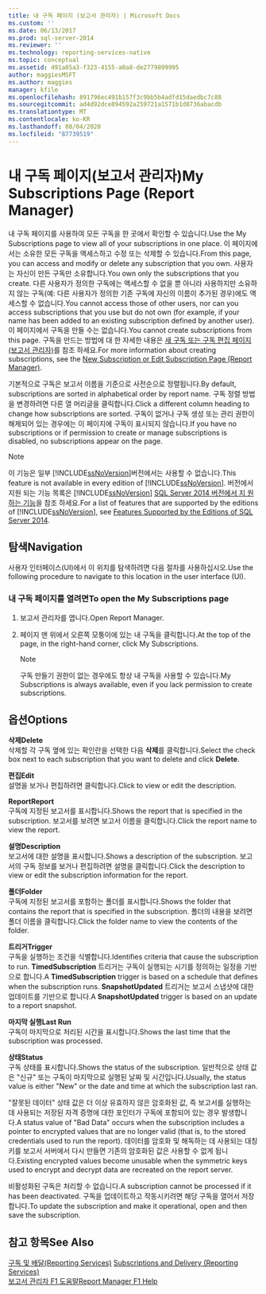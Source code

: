 ```yaml
---
title: 내 구독 페이지 (보고서 관리자) | Microsoft Docs
ms.custom: ''
ms.date: 06/13/2017
ms.prod: sql-server-2014
ms.reviewer: ''
ms.technology: reporting-services-native
ms.topic: conceptual
ms.assetid: 491a85a3-f323-4155-a0a8-de2779899995
author: maggiesMSFT
ms.author: maggies
manager: kfile
ms.openlocfilehash: 891796ec491b157f3c9bb5b4adfd15daedbc7c88
ms.sourcegitcommit: ad4d92dce894592a259721a1571b1d8736abacdb
ms.translationtype: MT
ms.contentlocale: ko-KR
ms.lasthandoff: 08/04/2020
ms.locfileid: "87739519"
---
```

# <a name="my-subscriptions-page-report-manager"></a><span data-ttu-id="1bceb-102">내 구독 페이지(보고서 관리자)</span><span class="sxs-lookup"><span data-stu-id="1bceb-102">My Subscriptions Page (Report Manager)</span></span>
  <span data-ttu-id="1bceb-103">내 구독 페이지를 사용하여 모든 구독을 한 곳에서 확인할 수 있습니다.</span><span class="sxs-lookup"><span data-stu-id="1bceb-103">Use the My Subscriptions page to view all of your subscriptions in one place.</span></span> <span data-ttu-id="1bceb-104">이 페이지에서는 소유한 모든 구독을 액세스하고 수정 또는 삭제할 수 있습니다.</span><span class="sxs-lookup"><span data-stu-id="1bceb-104">From this page, you can access and modify or delete any subscription that you own.</span></span> <span data-ttu-id="1bceb-105">사용자는 자신이 만든 구독만 소유합니다.</span><span class="sxs-lookup"><span data-stu-id="1bceb-105">You own only the subscriptions that you create.</span></span> <span data-ttu-id="1bceb-106">다른 사용자가 정의한 구독에는 액세스할 수 없을 뿐 아니라 사용하지만 소유하지 않는 구독(예: 다른 사용자가 정의한 기존 구독에 자신의 이름이 추가된 경우)에도 액세스할 수 없습니다.</span><span class="sxs-lookup"><span data-stu-id="1bceb-106">You cannot access those of other users, nor can you access subscriptions that you use but do not own (for example, if your name has been added to an existing subscription defined by another user).</span></span> <span data-ttu-id="1bceb-107">이 페이지에서 구독을 만들 수는 없습니다.</span><span class="sxs-lookup"><span data-stu-id="1bceb-107">You cannot create subscriptions from this page.</span></span> <span data-ttu-id="1bceb-108">구독을 만드는 방법에 대 한 자세한 내용은 [새 구독 또는 구독 편집 페이지 &#40;보고서 관리자&#41;](../../2014/reporting-services/new-subscription-or-edit-subscription-page-report-manager.md)를 참조 하세요.</span><span class="sxs-lookup"><span data-stu-id="1bceb-108">For more information about creating subscriptions, see the [New Subscription or Edit Subscription Page &#40;Report Manager&#41;](../../2014/reporting-services/new-subscription-or-edit-subscription-page-report-manager.md).</span></span>  
  
 <span data-ttu-id="1bceb-109">기본적으로 구독은 보고서 이름을 기준으로 사전순으로 정렬됩니다.</span><span class="sxs-lookup"><span data-stu-id="1bceb-109">By default, subscriptions are sorted in alphabetical order by report name.</span></span> <span data-ttu-id="1bceb-110">구독 정렬 방법을 변경하려면 다른 열 머리글을 클릭합니다.</span><span class="sxs-lookup"><span data-stu-id="1bceb-110">Click a different column heading to change how subscriptions are sorted.</span></span> <span data-ttu-id="1bceb-111">구독이 없거나 구독 생성 또는 관리 권한이 해제되어 있는 경우에는 이 페이지에 구독이 표시되지 않습니다.</span><span class="sxs-lookup"><span data-stu-id="1bceb-111">If you have no subscriptions or if permission to create or manage subscriptions is disabled, no subscriptions appear on the page.</span></span>  
  
> [!NOTE]  
>  <span data-ttu-id="1bceb-112">이 기능은 일부 [!INCLUDE[ssNoVersion](../includes/ssnoversion-md.md)]버전에서는 사용할 수 없습니다.</span><span class="sxs-lookup"><span data-stu-id="1bceb-112">This feature is not available in every edition of [!INCLUDE[ssNoVersion](../includes/ssnoversion-md.md)].</span></span> <span data-ttu-id="1bceb-113">버전에서 지원 되는 기능 목록은 [!INCLUDE[ssNoVersion](../includes/ssnoversion-md.md)] [SQL Server 2014 버전에서 지 원하는 기능](../../2014/getting-started/features-supported-by-the-editions-of-sql-server-2014.md)을 참조 하세요.</span><span class="sxs-lookup"><span data-stu-id="1bceb-113">For a list of features that are supported by the editions of [!INCLUDE[ssNoVersion](../includes/ssnoversion-md.md)], see [Features Supported by the Editions of SQL Server 2014](../../2014/getting-started/features-supported-by-the-editions-of-sql-server-2014.md).</span></span>  
  
## <a name="navigation"></a><span data-ttu-id="1bceb-114">탐색</span><span class="sxs-lookup"><span data-stu-id="1bceb-114">Navigation</span></span>  
 <span data-ttu-id="1bceb-115">사용자 인터페이스(UI)에서 이 위치를 탐색하려면 다음 절차를 사용하십시오.</span><span class="sxs-lookup"><span data-stu-id="1bceb-115">Use the following procedure to navigate to this location in the user interface (UI).</span></span>  
  
### <a name="to-open-the-my-subscriptions-page"></a><span data-ttu-id="1bceb-116">내 구독 페이지를 열려면</span><span class="sxs-lookup"><span data-stu-id="1bceb-116">To open the My Subscriptions page</span></span>  
  
1.  <span data-ttu-id="1bceb-117">보고서 관리자를 엽니다.</span><span class="sxs-lookup"><span data-stu-id="1bceb-117">Open Report Manager.</span></span>  
  
2.  <span data-ttu-id="1bceb-118">페이지 맨 위에서 오른쪽 모퉁이에 있는 내 구독을 클릭합니다.</span><span class="sxs-lookup"><span data-stu-id="1bceb-118">At the top of the page, in the right-hand corner, click My Subscriptions.</span></span>  
  
    > [!NOTE]  
    >  <span data-ttu-id="1bceb-119">구독 만들기 권한이 없는 경우에도 항상 내 구독을 사용할 수 있습니다.</span><span class="sxs-lookup"><span data-stu-id="1bceb-119">My Subscriptions is always available, even if you lack permission to create subscriptions.</span></span>  
  
## <a name="options"></a><span data-ttu-id="1bceb-120">옵션</span><span class="sxs-lookup"><span data-stu-id="1bceb-120">Options</span></span>  
 <span data-ttu-id="1bceb-121">**삭제**</span><span class="sxs-lookup"><span data-stu-id="1bceb-121">**Delete**</span></span>  
 <span data-ttu-id="1bceb-122">삭제할 각 구독 옆에 있는 확인란을 선택한 다음 **삭제**를 클릭합니다.</span><span class="sxs-lookup"><span data-stu-id="1bceb-122">Select the check box next to each subscription that you want to delete and click **Delete**.</span></span>  
  
 <span data-ttu-id="1bceb-123">**편집**</span><span class="sxs-lookup"><span data-stu-id="1bceb-123">**Edit**</span></span>  
 <span data-ttu-id="1bceb-124">설명을 보거나 편집하려면 클릭합니다.</span><span class="sxs-lookup"><span data-stu-id="1bceb-124">Click to view or edit the description.</span></span>  
  
 <span data-ttu-id="1bceb-125">**Report**</span><span class="sxs-lookup"><span data-stu-id="1bceb-125">**Report**</span></span>  
 <span data-ttu-id="1bceb-126">구독에 지정된 보고서를 표시합니다.</span><span class="sxs-lookup"><span data-stu-id="1bceb-126">Shows the report that is specified in the subscription.</span></span> <span data-ttu-id="1bceb-127">보고서를 보려면 보고서 이름을 클릭합니다.</span><span class="sxs-lookup"><span data-stu-id="1bceb-127">Click the report name to view the report.</span></span>  
  
 <span data-ttu-id="1bceb-128">**설명**</span><span class="sxs-lookup"><span data-stu-id="1bceb-128">**Description**</span></span>  
 <span data-ttu-id="1bceb-129">보고서에 대한 설명을 표시합니다.</span><span class="sxs-lookup"><span data-stu-id="1bceb-129">Shows a description of the subscription.</span></span> <span data-ttu-id="1bceb-130">보고서의 구독 정보를 보거나 편집하려면 설명을 클릭합니다.</span><span class="sxs-lookup"><span data-stu-id="1bceb-130">Click the description to view or edit the subscription information for the report.</span></span>  
  
 <span data-ttu-id="1bceb-131">**폴더**</span><span class="sxs-lookup"><span data-stu-id="1bceb-131">**Folder**</span></span>  
 <span data-ttu-id="1bceb-132">구독에 지정된 보고서를 포함하는 폴더를 표시합니다.</span><span class="sxs-lookup"><span data-stu-id="1bceb-132">Shows the folder that contains the report that is specified in the subscription.</span></span> <span data-ttu-id="1bceb-133">폴더의 내용을 보려면 폴더 이름을 클릭합니다.</span><span class="sxs-lookup"><span data-stu-id="1bceb-133">Click the folder name to view the contents of the folder.</span></span>  
  
 <span data-ttu-id="1bceb-134">**트리거**</span><span class="sxs-lookup"><span data-stu-id="1bceb-134">**Trigger**</span></span>  
 <span data-ttu-id="1bceb-135">구독을 실행하는 조건을 식별합니다.</span><span class="sxs-lookup"><span data-stu-id="1bceb-135">Identifies criteria that cause the subscription to run.</span></span> <span data-ttu-id="1bceb-136">**TimedSubscription** 트리거는 구독이 실행되는 시기를 정의하는 일정을 기반으로 합니다.</span><span class="sxs-lookup"><span data-stu-id="1bceb-136">A **TimedSubscription** trigger is based on a schedule that defines when the subscription runs.</span></span> <span data-ttu-id="1bceb-137">**SnapshotUpdated** 트리거는 보고서 스냅샷에 대한 업데이트를 기반으로 합니다.</span><span class="sxs-lookup"><span data-stu-id="1bceb-137">A **SnapshotUpdated** trigger is based on an update to a report snapshot.</span></span>  
  
 <span data-ttu-id="1bceb-138">**마지막 실행**</span><span class="sxs-lookup"><span data-stu-id="1bceb-138">**Last Run**</span></span>  
 <span data-ttu-id="1bceb-139">구독이 마지막으로 처리된 시간을 표시합니다.</span><span class="sxs-lookup"><span data-stu-id="1bceb-139">Shows the last time that the subscription was processed.</span></span>  
  
 <span data-ttu-id="1bceb-140">**상태**</span><span class="sxs-lookup"><span data-stu-id="1bceb-140">**Status**</span></span>  
 <span data-ttu-id="1bceb-141">구독 상태를 표시합니다.</span><span class="sxs-lookup"><span data-stu-id="1bceb-141">Shows the status of the subscription.</span></span> <span data-ttu-id="1bceb-142">일반적으로 상태 값은 "신규" 또는 구독이 마지막으로 실행된 날짜 및 시간입니다.</span><span class="sxs-lookup"><span data-stu-id="1bceb-142">Usually, the status value is either "New" or the date and time at which the subscription last ran.</span></span>  
  
 <span data-ttu-id="1bceb-143">"잘못된 데이터" 상태 값은 더 이상 유효하지 않은 암호화된 값, 즉 보고서를 실행하는 데 사용되는 저장된 자격 증명에 대한 포인터가 구독에 포함되어 있는 경우 발생합니다.</span><span class="sxs-lookup"><span data-stu-id="1bceb-143">A status value of "Bad Data" occurs when the subscription includes a pointer to encrypted values that are no longer valid (that is, to the stored credentials used to run the report).</span></span> <span data-ttu-id="1bceb-144">데이터를 암호화 및 해독하는 데 사용되는 대칭 키를 보고서 서버에서 다시 만들면 기존의 암호화된 값은 사용할 수 없게 됩니다.</span><span class="sxs-lookup"><span data-stu-id="1bceb-144">Existing encrypted values become unusable when the symmetric keys used to encrypt and decrypt data are recreated on the report server.</span></span>  
  
 <span data-ttu-id="1bceb-145">비활성화된 구독은 처리할 수 없습니다.</span><span class="sxs-lookup"><span data-stu-id="1bceb-145">A subscription cannot be processed if it has been deactivated.</span></span> <span data-ttu-id="1bceb-146">구독을 업데이트하고 작동시키려면 해당 구독을 열어서 저장합니다.</span><span class="sxs-lookup"><span data-stu-id="1bceb-146">To update the subscription and make it operational, open and then save the subscription.</span></span>  
  
## <a name="see-also"></a><span data-ttu-id="1bceb-147">참고 항목</span><span class="sxs-lookup"><span data-stu-id="1bceb-147">See Also</span></span>  
 <span data-ttu-id="1bceb-148">[구독 및 배달&#40;Reporting Services&#41;](subscriptions/subscriptions-and-delivery-reporting-services.md) </span><span class="sxs-lookup"><span data-stu-id="1bceb-148">[Subscriptions and Delivery &#40;Reporting Services&#41;](subscriptions/subscriptions-and-delivery-reporting-services.md) </span></span>  
 [<span data-ttu-id="1bceb-149">보고서 관리자 F1 도움말</span><span class="sxs-lookup"><span data-stu-id="1bceb-149">Report Manager F1 Help</span></span>](../../2014/reporting-services/report-manager-f1-help.md)  
  
  
